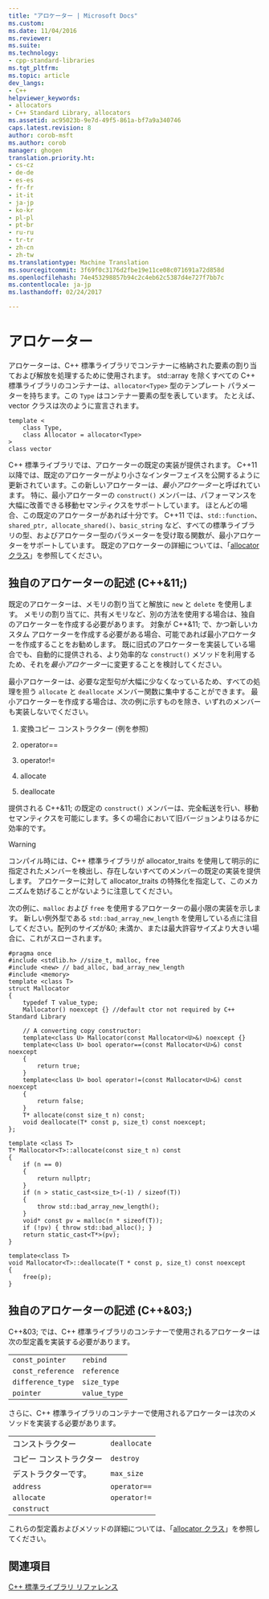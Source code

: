 ```yaml
---
title: "アロケーター | Microsoft Docs"
ms.custom: 
ms.date: 11/04/2016
ms.reviewer: 
ms.suite: 
ms.technology:
- cpp-standard-libraries
ms.tgt_pltfrm: 
ms.topic: article
dev_langs:
- C++
helpviewer_keywords:
- allocators
- C++ Standard Library, allocators
ms.assetid: ac95023b-9e7d-49f5-861a-bf7a9a340746
caps.latest.revision: 8
author: corob-msft
ms.author: corob
manager: ghogen
translation.priority.ht:
- cs-cz
- de-de
- es-es
- fr-fr
- it-it
- ja-jp
- ko-kr
- pl-pl
- pt-br
- ru-ru
- tr-tr
- zh-cn
- zh-tw
ms.translationtype: Machine Translation
ms.sourcegitcommit: 3f69f0c3176d2fbe19e11ce08c071691a72d858d
ms.openlocfilehash: 74e453298857b94c2c4eb62c5387d4e727f7bb7c
ms.contentlocale: ja-jp
ms.lasthandoff: 02/24/2017

---
```

# <a name="allocators"></a>アロケーター
アロケーターは、C++ 標準ライブラリでコンテナーに格納された要素の割り当ておよび解放を処理するために使用されます。 std::array を除くすべての C++ 標準ライブラリのコンテナーは、`allocator<Type>` 型のテンプレート パラメーターを持ちます。この `Type` はコンテナー要素の型を表しています。 たとえば、vector クラスは次のように宣言されます。  
  
```  
template <  
    class Type,  
    class Allocator = allocator<Type>  
>  
class vector  
```  
  
 C++ 標準ライブラリでは、アロケーターの既定の実装が提供されます。 C++11 以降では、既定のアロケーターがより小さなインターフェイスを公開するように更新されています。この新しいアロケーターは、*最小アロケーター*と呼ばれています。 特に、最小アロケーターの `construct()` メンバーは、パフォーマンスを大幅に改善できる移動セマンティクスをサポートしています。 ほとんどの場合、この既定のアロケーターがあれば十分です。 C++11 では、`std::function`、`shared_ptr, allocate_shared()`、`basic_string` など、すべての標準ライブラリの型、およびアロケーター型のパラメーターを受け取る関数が、最小アロケーターをサポートしています。  既定のアロケーターの詳細については、「[allocator クラス](../standard-library/allocator-class.md)」を参照してください。  
  
## <a name="writing-your-own-allocator-c11"></a>独自のアロケーターの記述 (C++&11;)  
 既定のアロケーターは、メモリの割り当てと解放に `new` と `delete` を使用します。 メモリの割り当てに、共有メモリなど、別の方法を使用する場合は、独自のアロケーターを作成する必要があります。 対象が C++&11; で、かつ新しいカスタム アロケーターを作成する必要がある場合、可能であれば最小アロケーターを作成することをお勧めします。 既に旧式のアロケーターを実装している場合でも、自動的に提供される、より効率的な `construct()` メソッドを利用するため、それを*最小アロケーター*に変更することを検討してください。  
  
 最小アロケーターは、必要な定型句が大幅に少なくなっているため、すべての処理を担う `allocate` と `deallocate` メンバー関数に集中することができます。 最小アロケーターを作成する場合は、次の例に示すものを除き、いずれのメンバーも実装しないでください。  
  
1.  変換コピー コンストラクター (例を参照)  
  
2.  operator==  
  
3.  operator!=  
  
4.  allocate  
  
5.  deallocate  
  
 提供される C++&11; の既定の `construct()` メンバーは、完全転送を行い、移動セマンティクスを可能にします。多くの場合において旧バージョンよりはるかに効率的です。  
  
> [!WARNING]
>  コンパイル時には、C++ 標準ライブラリが allocator_traits を使用して明示的に指定されたメンバーを検出し、存在しないすべてのメンバーの既定の実装を提供します。 アロケーターに対して allocator_traits の特殊化を指定して、このメカニズムを妨げることがないように注意してください。  
  
 次の例に、`malloc` および `free` を使用するアロケーターの最小限の実装を示します。 新しい例外型である `std::bad_array_new_length` を使用している点に注目してください。配列のサイズが&0; 未満か、または最大許容サイズより大きい場合に、これがスローされます。  
  
```  
#pragma once  
#include <stdlib.h> //size_t, malloc, free  
#include <new> // bad_alloc, bad_array_new_length  
#include <memory>  
template <class T>  
struct Mallocator  
{  
    typedef T value_type;  
    Mallocator() noexcept {} //default ctor not required by C++ Standard Library  
  
    // A converting copy constructor:  
    template<class U> Mallocator(const Mallocator<U>&) noexcept {}  
    template<class U> bool operator==(const Mallocator<U>&) const noexcept  
    {  
        return true;  
    }  
    template<class U> bool operator!=(const Mallocator<U>&) const noexcept  
    {  
        return false;  
    }  
    T* allocate(const size_t n) const;  
    void deallocate(T* const p, size_t) const noexcept;  
};  
  
template <class T>  
T* Mallocator<T>::allocate(const size_t n) const  
{  
    if (n == 0)  
    {  
        return nullptr;  
    }  
    if (n > static_cast<size_t>(-1) / sizeof(T))  
    {  
        throw std::bad_array_new_length();  
    }  
    void* const pv = malloc(n * sizeof(T));  
    if (!pv) { throw std::bad_alloc(); }  
    return static_cast<T*>(pv);  
}  
  
template<class T>  
void Mallocator<T>::deallocate(T * const p, size_t) const noexcept  
{  
    free(p);  
}  
```  
  
## <a name="writing-your-own-allocator-c03"></a>独自のアロケーターの記述 (C++&03;)  
 C++&03; では、C++ 標準ライブラリのコンテナーで使用されるアロケーターは次の型定義を実装する必要があります。  
  
|||  
|-|-|  
|`const_pointer`|`rebind`|  
|`const_reference`|`reference`|  
|`difference_type`|`size_type`|  
|`pointer`|`value_type`|  
  
 さらに、C++ 標準ライブラリのコンテナーで使用されるアロケーターは次のメソッドを実装する必要があります。  
  
|||  
|-|-|  
|コンストラクター|`deallocate`|  
|コピー コンストラクター|`destroy`|  
|デストラクターです。|`max_size`|  
|`address`|`operator==`|  
|`allocate`|`operator!=`|  
|`construct`||  
  
 これらの型定義およびメソッドの詳細については、「[allocator クラス](../standard-library/allocator-class.md)」を参照してください。  
  
## <a name="see-also"></a>関連項目  
 [C++ 標準ライブラリ リファレンス](../standard-library/cpp-standard-library-reference.md)





